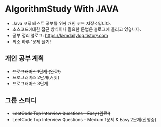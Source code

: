 # AlgorithmStudy With JAVA
- Java 코딩 테스트 공부를 위한 개인 코드 저장소입니다.
- 소스코드에대한 접근 방식이나 필요한 문법은 블로그에 올리고 있습니다. 
- 공부 정리 블로그: https://kkmdailylog.tistory.com
- 최소 하루 1문제 풀기!

## 개인 공부 계획
- ~~프로그래머스 1단계 (완료!)~~
- 프로그래머스 2단계(커밋)
- 프로그래머스 3단계

## 그룹 스터디
- ~~LeetCode Top Interview Questions - Easy (완료!)~~
- LeetCode Top Interview Questions - Medium 1문제 & Easy 2문제(진행중)
